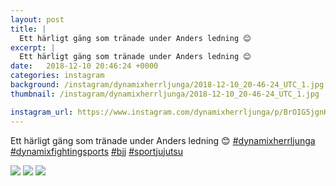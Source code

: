 ```yaml
---
layout: post
title: |
  Ett härligt gäng som tränade under Anders ledning 😊 
excerpt: |
  Ett härligt gäng som tränade under Anders ledning 😊    
date:   2018-12-10 20:46:24 +0000
categories: instagram
background: /instagram/dynamixherrljunga/2018-12-10_20-46-24_UTC_1.jpg
thumbnail: /instagram/dynamixherrljunga/2018-12-10_20-46-24_UTC_1.jpg

instagram_url: https://www.instagram.com/dynamixherrljunga/p/BrOIG5jgnKO
---
```

Ett härligt gäng som tränade under Anders ledning 😊 [#dynamixherrljunga](https://www.instagram.com/explore/tags/dynamixherrljunga/) [#dynamixfightingsports](https://www.instagram.com/explore/tags/dynamixfightingsports/) [#bjj](https://www.instagram.com/explore/tags/bjj/) [#sportjujutsu](https://www.instagram.com/explore/tags/sportjujutsu/)



<img src='/www-dynamix-herrljunga/instagram/dynamixherrljunga/2018-12-10_20-46-24_UTC_1.jpg' class='img-fluid' />


<img src='/www-dynamix-herrljunga/instagram/dynamixherrljunga/2018-12-10_20-46-24_UTC_2.jpg' class='img-fluid' />


<img src='/www-dynamix-herrljunga/instagram/dynamixherrljunga/2018-12-10_20-46-24_UTC_3.jpg' class='img-fluid' />
